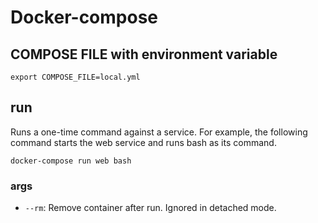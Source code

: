 # Docker-compose

## COMPOSE FILE with environment variable

`export COMPOSE_FILE=local.yml`

## run

Runs a one-time command against a service. For example, the following command starts the web service and runs bash as its command.  

`docker-compose run web bash`

### args

- `--rm`: Remove container after run. Ignored in detached mode.
